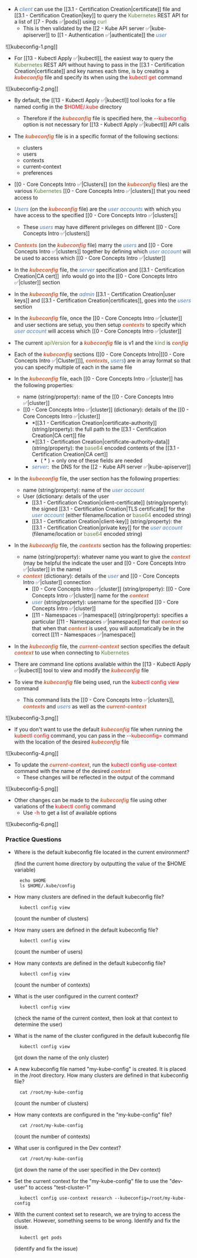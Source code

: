 - A <i><span style="color:#477bbe">client</span></i> can use the [[3.1 - Certification Creation|certificate]] file and [[3.1 - Certification Creation|key]] to query the <span style="color:#5c7e3e">Kubernetes</span> REST API for a list of [[7 - Pods ✅|pods]] using <span style="color:#5c7e3e">curl</span>
	- This is then validated by the [[2 - Kube API server ✅|kube-apiserver]] to [[1 - Authentication ✅|authenticate]] the <i><span style="color:#477bbe">user</span></i>

![[kubeconfig-1.png]]

- For [[13 - Kubectl Apply ✅|kubectl]], the easiest way to query the <span style="color:#5c7e3e">Kubernetes</span> REST API without having to pass in the [[3.1 - Certification Creation|certificate]] and key names each time, is by creating a <b><i><span style="color:#d46644">kubeconfig</span></i></b> file and specify its when using the <span style="color:red">kubectl get</span> command

![[kubeconfig-2.png]]

- By default, the [[13 - Kubectl Apply ✅|kubectl]] tool looks for a file named config in the <span style="color:red">$HOME/.kube</span> directory
	- Therefore if the <b><i><span style="color:#d46644">kubeconfig</span></i></b> file is specified here, the <span style="color:red">--kubeconfig</span> option is not necessary for [[13 - Kubectl Apply ✅|kubectl]] API calls

- The <b><i><span style="color:#d46644">kubeconfig</span></i></b> file is in a specific format of the following sections:
	- clusters
	- users
	- contexts
	- current-context
	- preferences

- [[0 - Core Concepts Intro ✅|Clusters]] (on the <b><i><span style="color:#d46644">kubeconfig</span></i></b> files) are the various <span style="color:#5c7e3e">Kubernetes</span> [[0 - Core Concepts Intro ✅|clusters]] that you need access to

- <i><span style="color:#477bbe">Users</span></i> (on the <b><i><span style="color:#d46644">kubeconfig</span></i></b> file) are the <i><span style="color:#477bbe">user accounts</span></i> with which you have access to the specified [[0 - Core Concepts Intro ✅|clusters]]
	- These <i><span style="color:#477bbe">users</span></i> may have different privileges on different [[0 - Core Concepts Intro ✅|clusters]]

- <b><i><span style="color:#d46644">Contexts</span></i></b> (on the <b><i><span style="color:#d46644">kubeconfig</span></i></b> file) marry the <i><span style="color:#477bbe">users</span></i> and [[0 - Core Concepts Intro ✅|clusters]] together by defining which <i><span style="color:#477bbe">user account</span></i> will be used to access which [[0 - Core Concepts Intro ✅|cluster]]

- In the <b><i><span style="color:#d46644">kubeconfig</span></i></b> file, the <i><span style="color:#477bbe">server</span></i> specification and [[3.1 - Certification Creation|CA cert]]  info would go into the [[0 - Core Concepts Intro ✅|cluster]] section

- In the <b><i><span style="color:#d46644">kubeconfig</span></i></b> file, the <i><span style="color:#477bbe">admin</span></i> [[3.1 - Certification Creation|user keys]] and [[3.1 - Certification Creation|certificates]], goes into the <i><span style="color:#477bbe">users</span></i> section

- In the <b><i><span style="color:#d46644">kubeconfig</span></i></b> file, once the [[0 - Core Concepts Intro ✅|cluster]] and user sections are setup, you then setup <b><i><span style="color:#d46644">contexts</span></i></b> to specify which <i><span style="color:#477bbe">user account</span></i> will access which [[0 - Core Concepts Intro ✅|cluster]]

- The current <span style="color:#5c7e3e">apiVersion</span> for a <b><i><span style="color:#d46644">kubeconfig</span></i></b> file is v1 and the <span style="color:#5c7e3e">kind</span> is <b><i><span style="color:#d46644">config</span></i></b>

- Each of the <b><i><span style="color:#d46644">kubeconfig</span></i></b> sections ([[0 - Core Concepts Intro|[[0 - Core Concepts Intro ✅|Cluster]]]], <b><i><span style="color:#d46644">contexts</span></i></b>, <i><span style="color:#477bbe">users</span></i>) are in array format so that you can specify multiple of each in the same file

- In the <b><i><span style="color:#d46644">kubeconfig</span></i></b> file, each [[0 - Core Concepts Intro ✅|cluster]] has the following properties:
	- name (string/property): name of the [[0 - Core Concepts Intro ✅|cluster]]
	- [[0 - Core Concepts Intro ✅|cluster]] (dictionary): details of the [[0 - Core Concepts Intro ✅|cluster]]
		- *[[3.1 - Certification Creation|certificate-authority]] (string/property): the full path to the [[3.1 - Certification Creation|CA cert]] file
		- *[[3.1 - Certification Creation|certificate-authority-data]] (string/property): the <span style="color:#5c7e3e">base64</span> encoded contents of the [[3.1 - Certification Creation|CA cert]]
			- ( * ) = only one of these fields are needed
		- <i><span style="color:#477bbe">server</span></i>:  the DNS for the [[2 - Kube API server ✅|kube-apiserver]]

- In the <b><i><span style="color:#d46644">kubeconfig</span></i></b> file, the user section has the following properties:
	- name (string/property): name of the <i><span style="color:#477bbe">user account</span></i>
	- User (dictionary: details of the user
		- [[3.1 - Certification Creation|client-certificate]] (string/property): the signed [[3.1 - Certification Creation|TLS certificate]] for the <i><span style="color:#477bbe">user account</span></i> (either filename/location or <span style="color:#5c7e3e">base64</span> encoded string)
		- [[3.1 - Certification Creation|client-key]] (string/property): the [[3.1 - Certification Creation|private key]] for the <i><span style="color:#477bbe">user account</span></i> (filename/location or <span style="color:#5c7e3e">base64</span> encoded string)

- In the <b><i><span style="color:#d46644">kubeconfig</span></i></b> file, the <b><i><span style="color:#d46644">contexts</span></i></b> section has the following properties:
	- name (string/property): whatever name you want to give the <b><i><span style="color:#d46644">context</span></i></b> (may be helpful the indicate the user and [[0 - Core Concepts Intro ✅|cluster]] in the name)
	- <b><i><span style="color:#d46644">context</span></i></b> (dictionary): details of the <i><span style="color:#477bbe">user</span></i> and [[0 - Core Concepts Intro ✅|cluster]] connection
		- [[0 - Core Concepts Intro ✅|cluster]] (string/property): [[0 - Core Concepts Intro ✅|cluster]] name for the <b><i><span style="color:#d46644">context</span></i></b>
		- <i><span style="color:#477bbe">user</span></i> (string/property): username for the specified [[0 - Core Concepts Intro ✅|cluster]]
		- [[11 - Namespaces ✅|namespace]] (string/property): specifies a particular [[11 - Namespaces ✅|namespace]] for that <b><i><span style="color:#d46644">context</span></i></b> so that when that <b><i><span style="color:#d46644">context</span></i></b> is used, you will automatically be in the correct [[11 - Namespaces ✅|namespace]]

- In the <b><i><span style="color:#d46644">kubeconfig</span></i></b> file, the <b><i><span style="color:#d46644">current-context</span></i></b> section specifies the default <b><i><span style="color:#d46644">context</span></i></b> to use when connecting to <span style="color:#5c7e3e">Kubernetes</span>

- There are command line options available within the [[13 - Kubectl Apply ✅|kubectl]] tool to view and modify the <b><i><span style="color:#d46644">kubeconfig</span></i></b> file

- To view the <b><i><span style="color:#d46644">kubeconfig</span></i></b> file being used, run the <span style="color:red">kubectl config view</span> command
	- This command lists the [[0 - Core Concepts Intro ✅|clusters]], <b><i><span style="color:#d46644">contexts</span></i></b> and <i><span style="color:#477bbe">users</span></i> as well as the <b><i><span style="color:#d46644">current-context</span></i></b>

![[kubeconfig-3.png]]

- If you don't want to use the default <b><i><span style="color:#d46644">kubeconfig</span></i></b> file when running the <span style="color:red">kubectl config</span> command, you can pass in the <span style="color:red">--kubeconfig=</span> command with the location of the desired <b><i><span style="color:#d46644">kubeconfig</span></i></b> file

![[kubeconfig-4.png]]

- To update the <b><i><span style="color:#d46644">current-context</span></i></b>, run the <span style="color:red">kubectl config use-context</span> command with the name of the desired <b><i><span style="color:#d46644">context</span></i></b>
	- These changes will be reflected in the output of the command

![[kubeconfig-5.png]]

- Other changes can be made to the <b><i><span style="color:#d46644">kubeconfig</span></i></b> file using other variations of the <span style="color:red">kubectl config</span> command
	- Use <span style="color:red">-h</span> to get a list of available options

![[kubeconfig-6.png]]

### Practice Questions

- Where is the default kubeconfig file located in the current environment?

	(find the current home directory by outputting the value of the $HOME variable)

		echo $HOME
		ls $HOME/.kube/config

- How many clusters are defined in the default kubeconfig file?

		kubectl config view

	(count the number of clusters)

- How many users are defined in the default kubeconfig file?

		kubectl config view

	(count the number of users)

- How many contexts are defined in the default kubeconfig file?

		kubectl config view

	(count the number of contexts)

- What is the user configured in the current context?

		kubectl config view

	(check the name of the current context, then look at that context to determine the user)

- What is the name of the cluster configured in the default kubeconfig file

		kubectl config view

	(jot down the name of the only cluster)

- A new kubeconfig file named "my-kube-config" is created. It is placed in the /root directory. How many clusters are defined in that kubeconfig file?

		cat /root/my-kube-config

	(count the number of clusters)

- How many contexts are configured in the "my-kube-config" file?

		cat /root/my-kube-config

	(count the number of contexts)

- What user is configured in the Dev context?

		cat /root/my-kube-config

	(jot down the name of the user specified in the Dev context)

- Set the current context for the "my-kube-config" file to use the "dev-user" to access "test-cluster-1"

		kubectl config use-context research --kubeconfig=/root/my-kube-config

- With the current context set to research, we are trying to access the cluster. However, something seems to be wrong. Identify and fix the issue.

		kubectl get pods

	(identify and fix the issue)
